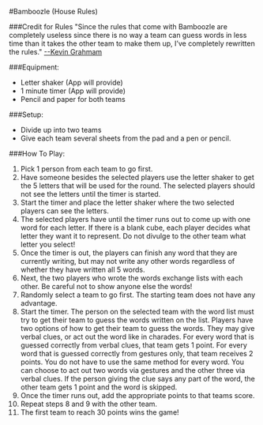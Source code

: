 #Bamboozle (House Rules)

###Credit for Rules
"Since the rules that come with Bamboozle are completely useless since there is no way a team can guess words in less time than it takes the other team to make them up, I’ve completely rewritten the rules."
[--Kevin Grahmam](https://boardgamegeek.com/filepage/2348/bamboozle-house-rulesdoc)

###Equipment:
* Letter shaker (App will provide)
* 1 minute timer (App will provide)
* Pencil and paper for both teams


###Setup:
* Divide up into two teams
* Give each team several sheets from the pad and a pen or pencil.

###How To Play:
1.	Pick 1 person from each team to go first.
2.	Have someone besides the selected players use the letter shaker to get the 5 letters that will be used for the round.  The selected players should not see the letters until the timer is started.
3.	Start the timer and place the letter shaker where the two selected players can see the letters.
4.	The selected players have until the timer runs out to come up with one word for each letter.  If there is a blank cube, each player decides what letter they want it to represent.  Do not divulge to the other team what letter you select!
5.	Once the timer is out, the players can finish any word that they are currently writing, but may not write any other words regardless of whether they have written all 5 words.
6.	Next, the two players who wrote the words exchange lists with each other.  Be careful not to show anyone else the words!
7.	Randomly select a team to go first.  The starting team does not have any advantage.
8.	Start the timer.  The person on the selected team with the word list must try to get their team to guess the words written on the list.  Players have two options of how to get their team to guess the words.  They may give verbal clues, or act out the word like in charades.  For every word that is guessed correctly from verbal clues, that team gets 1 point.  For every word that is guessed correctly from gestures only, that team receives 2 points.  You do not have to use the same method for every word.  You can choose to act out two words via gestures and the other three via verbal clues.  If the person giving the clue says any part of the word, the other team gets 1 point and the word is skipped.
9.	Once the timer runs out, add the appropriate points to that teams score.
10.	Repeat steps 8 and 9 with the other team.
11.	The first team to reach 30 points wins the game!
